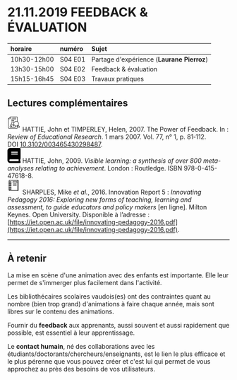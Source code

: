 # 21.11.2019 FEEDBACK & ÉVALUATION

| horaire | numéro | Sujet |
| :------ | :----- | :---- |
| 10h30-12h00 | S04 E01 | Partage d'expérience (**Laurane Pierroz**) |
| 13h30-15h00 | S04 E02 | Feedback & évaluation |
| 15h15-16h45 | S04 E03 | Travaux pratiques |

## Lectures complémentaires

![research article](img/research_article.svg) HATTIE, John et TIMPERLEY, Helen, 2007. The Power of Feedback. In : *Review of Educational Research*. 1 mars 2007. Vol. 77, n° 1, p. 81‑112. DOI [10.3102/003465430298487](10.3102/003465430298487).   
![book](img/book-solid.svg) HATTIE, John, 2009. *Visible learning: a synthesis of over 800 meta-analyses relating to achievement*. London : Routledge. ISBN 978-0-415-47618-8.   
![report](img/report.svg) SHARPLES, Mike *et al.*, 2016. Innovation Report 5 : *Innovating Pedagogy 2016: Exploring new forms of teaching, learning and assessment, to guide educators and policy makers* [en ligne]. Milton Keynes. Open University. Disponible à l’adresse : [https://iet.open.ac.uk/file/innovating-pedagogy-2016.pdf](https://iet.open.ac.uk/file/innovating-pedagogy-2016.pdf).

---

## À retenir

La mise en scène d'une animation avec des enfants est importante. Elle leur permet de s'immerger plus facilement dans l'activité.

Les bibliothécaires scolaires vaudois(es) ont des contraintes quant au nombre (bien trop grand) d'animations à faire chaque année, mais sont libres sur le contenu des animations.

Fournir du **feedback** aux apprenants, aussi souvent et aussi rapidement que possible, est essentiel à leur apprentissage.

Le **contact humain**, né des collaborations avec les étudiants/doctorants/chercheurs/enseignants, est le lien le plus efficace et le plus pérenne que vous pouvez créer et c'est lui qui permet de vous approchez au près des besoins de vos utilisateurs.
